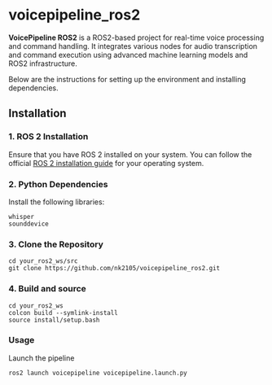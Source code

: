 # voicepipeline_ros2

**VoicePipeline ROS2** is a ROS2-based project for real-time voice processing and command handling. It integrates various nodes for audio transcription and command execution using advanced machine learning models and ROS2 infrastructure.

Below are the instructions for setting up the environment and installing dependencies.

## Installation

### 1. ROS 2 Installation

Ensure that you have ROS 2 installed on your system. You can follow the official [ROS 2 installation guide](https://docs.ros.org/en/humble/Installation.html) for your operating system.

### 2. Python Dependencies

Install the following libraries:

```plaintext
whisper
sounddevice
```

### 3. Clone the Repository

```plaintext
cd your_ros2_ws/src
git clone https://github.com/nk2105/voicepipeline_ros2.git
```

### 4. Build and source 

```plaintext
cd your_ros2_ws
colcon build --symlink-install
source install/setup.bash
```

### Usage

Launch the pipeline

```plaintext
ros2 launch voicepipeline voicepipeline.launch.py
```


